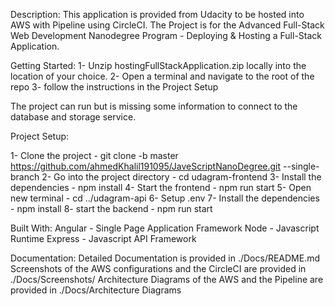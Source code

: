 Description: 
This application is provided from Udacity to be hosted into AWS with Pipeline using CircleCI. The Project is for the Advanced Full-Stack Web Development Nanodegree Program - Deploying & Hosting a Full-Stack Application.

Getting Started:
1- Unzip hostingFullStackApplication.zip locally into the location of your choice.
2- Open a terminal and navigate to the root of the repo
3- follow the instructions in the Project Setup

The project can run but is missing some information to connect to the database and storage service.

Project Setup: 

1- Clone the project - git clone -b master https://github.com/ahmedKhalil191095/JaveScriptNanoDegree.git --single-branch
2- Go into the project directory - cd udagram-frontend
3- Install the dependencies - npm install
4- Start the frontend - npm run start
5- Open new terminal - cd ../udagram-api
6- Setup .env
7- Install the dependencies - npm install
8- start the backend - npm run start

Built With: 
Angular - Single Page Application Framework
Node - Javascript Runtime
Express - Javascript API Framework

Documentation:
Detailed Documentation is provided in ./Docs/README.md
Screenshots of the AWS configurations and the CircleCI are provided in ./Docs/Screenshots/
Architecture Diagrams of the AWS and the Pipeline are provided in ./Docs/Architecture Diagrams


